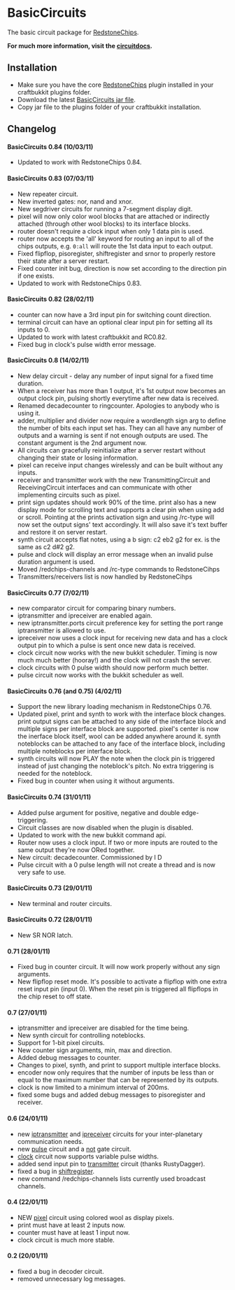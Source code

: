 BasicCircuits
=============

The basic circuit package for [RedstoneChips](http://eisental.github.com/RedstoneChips).

__For much more information, visit the [circuitdocs](http://eisental.github.com/RedstoneChips/circuitdocs).__

Installation
-------------
* Make sure you have the core [RedstoneChips](http://eisental.github.com/RedstoneChips) plugin installed in your craftbukkit plugins folder.
* Download the latest [BasicCircuits jar file](https://github.com/downloads/eisental/BasicCircuits/BasicCircuits-beta.jar).
* Copy jar file to the plugins folder of your craftbukkit installation.



Changelog
---------
#### BasicCircuits 0.84 (10/03/11)
- Updated to work with RedstoneChips 0.84.

#### BasicCircuits 0.83 (07/03/11)
- New repeater circuit.
- New inverted gates: nor, nand and xnor.
- New segdriver circuits for running a 7-segment display digit.
- pixel will now only color wool blocks that are attached or indirectly attached (through other wool blocks) to its interface blocks.
- router doesn't require a clock input when only 1 data pin is used. 
- router now accepts the 'all' keyword for routing an input to all of the chips outputs, e.g. `0:all` will route the 1st data input to each output.
- Fixed flipflop, pisoregister, shiftregister and srnor to properly restore their state after a server restart.
- Fixed counter init bug, direction is now set according to the direction pin if one exists.
- Updated to work with RedstoneChips 0.83.

#### BasicCircuits 0.82 (28/02/11)
- counter can now have a 3rd input pin for switching count direction.
- terminal circuit can have an optional clear input pin for setting all its inputs to 0.
- Updated to work with latest craftbukkit and RC0.82.
- Fixed bug in clock's pulse width error message.

#### BasicCircuits 0.8 (14/02/11)
- New delay circuit - delay any number of input signal for a fixed time duration.
- When a receiver has more than 1 output, it's 1st output now becomes an output clock pin, pulsing shortly everytime after new data is received.
- Renamed decadecounter to ringcounter. Apologies to anybody who is using it.
- adder, multiplier and divider now require a wordlength sign arg to define the number of bits each input set has. They can all have any number of outputs and a warning is sent if not enough outputs are used. The constant argument is the 2nd argument now.
- All circuits can gracefully reinitialize after a server restart without changing their state or losing information.
- pixel can receive input changes wirelessly and can be built without any inputs.
- receiver and transmitter work with the new TransmittingCircuit and ReceivingCircuit interfaces and can communicate with other implementing circuits such as pixel.
- print sign updates should work 90% of the time. print also has a new display mode for scrolling text and supports a clear pin when using add or scroll. Pointing at the prints activation sign and using /rc-type will now set the output signs' text accordingly. It will also save it's text buffer and restore it on server restart.
- synth circuit accepts flat notes, using a b sign: c2 eb2 g2 for ex. is the same as c2 d#2 g2.
- pulse and clock will display an error message when an invalid pulse duration argument is used.
- Moved /redchips-channels and /rc-type commands to RedstoneCihps
- Transmitters/receivers list is now handled by RedstoneCihps


#### BasicCircuits 0.77 (7/02/11)
- new comparator circuit for comparing binary numbers.
- iptransmitter and ipreceiver are enabled again.
- new iptransmitter.ports circuit preference key for setting the port range iptransmitter is allowed to use.
- ipreceiver now uses a clock input for receiving new data and has a clock output pin to which a pulse is sent
once new data is received.
- clock circuit now works with the new bukkit scheduler. Timing is now much much better (hooray!) and the clock will not crash the server.
- clock circuits with 0 pulse width should now perform much better.
- pulse circuit now works with the bukkit scheduler as well. 

#### BasicCircuits 0.76 (and 0.75) (4/02/11)
- Support the new library loading mechanism in RedstoneChips 0.76.
- Updated pixel, print and synth to work with the interface block changes. print output signs can be attached to any side of the interface block and multiple signs per interface block are supported. pixel's center is now the inerface block itself, wool can be added anywhere around it. synth noteblocks can be attached to any face of the interface block, including multiple noteblocks per interface block.
- synth circuits will now PLAY the note when the clock pin is triggered instead of just changing the noteblock's pitch. No extra triggering is needed for the noteblock. 
- Fixed bug in counter when using it without arguments.

#### BasicCircuits 0.74 (31/01/11)
* Added pulse argument for positive, negative and double edge-triggering.
* Circuit classes are now disabled when the plugin is disabled.
* Updated to work with the new bukkit command api.
* Router now uses a clock input. If two or more inputs are routed to the same output they're now ORed together.
* New circuit: decadecounter. Commissioned by I D
* Pulse circuit with a 0 pulse length will not create a thread and is now very safe to use.

#### BasicCircuits 0.73 (29/01/11)
* New terminal and router circuits.

#### BasicCircuits 0.72 (28/01/11)
* New SR NOR latch.

#### 0.71 (28/01/11)
* Fixed bug in counter circuit. It will now work properly without any sign arguments.
* New flipflop reset mode. It's possible to activate a flipflop with one extra reset input pin (input 0). When the reset pin
  is triggered all flipflops in the chip reset to off state.

#### 0.7 (27/01/11)
* iptransmitter and ipreceiver are disabled for the time being.
* New synth circuit for controlling noteblocks.
* Support for 1-bit pixel circuits.
* New counter sign arguments, min, max and direction.
* Added debug messages to counter.
* Changes to pixel, synth, and print to support multiple interface blocks.
* encoder now only requires that the number of inputs be less than or equal to the maximum number that can be represented by its outputs.
* clock is now limited to a minimum interval of 200ms.
* fixed some bugs and added debug messages to pisoregister and receiver.

#### 0.6 (24/01/11)
* new [iptransmitter](/eisental/BasicCircuits/wiki/Iptransmitter) and [ipreceiver](/eisental/BasicCircuits/wiki/Ipreceiver) circuits for your inter-planetary communication needs.
* new [pulse](/eisental/BasicCircuits/wiki/Pulse) circuit and a [not](/eisental/BasicCircuits/wiki/Not) gate circuit.
* [clock](/eisental/BasicCircuits/wiki/Clock) circuit now supports variable pulse widths.
* added send input pin to [transmitter](/eisental/BasicCircuits/wiki/Transmitter) circuit (thanks RustyDagger).
* fixed a bug in [shiftregister](/eisental/BasicCircuits/wiki/Shiftregister).
* new command /redchips-channels lists currently used broadcast channels.

#### 0.4 (22/01/11)
* NEW [pixel](/eisental/BasicCircuits/wiki/Pixel) circuit using colored wool as display pixels.
* print must have at least 2 inputs now.
* counter must have at least 1 input now.
* clock circuit is much more stable.


#### 0.2 (20/01/11)
* fixed a bug in decoder circuit.
* removed unnecessary log messages.

